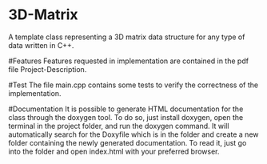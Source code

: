 # 3D-Matrix
A template class representing a 3D matrix data structure for any type of data written in C++. 

#Features
Features requested in implementation are contained in the pdf file Project-Description. 

#Test
The file main.cpp contains some tests to verify the correctness of the implementation.

#Documentation
It is possible to generate HTML documentation for the class through the doxygen tool. To do so, just install doxygen, open the terminal in the project folder, and run the doxygen command. It will automatically search for the Doxyfile which is in the folder and create a new folder containing the newly generated documentation. To read it, just go into the folder and open index.html with your preferred browser.
